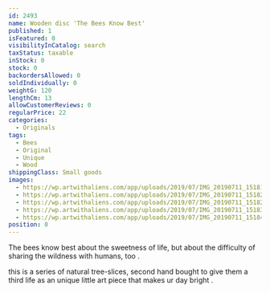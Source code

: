 ```yaml
---
id: 2493
name: Wooden disc 'The Bees Know Best'
published: 1
isFeatured: 0
visibilityInCatalog: search
taxStatus: taxable
inStock: 0
stock: 0
backordersAllowed: 0
soldIndividually: 0
weightG: 120
lengthCm: 13
allowCustomerReviews: 0
regularPrice: 22
categories:
  - Originals
tags:
  - Bees
  - Original
  - Unique
  - Wood
shippingClass: Small goods
images:
  - https://wp.artwithaliens.com/app/uploads/2019/07/IMG_20190711_151816-01-scaled.jpeg
  - https://wp.artwithaliens.com/app/uploads/2019/07/IMG_20190711_151821-01-scaled.jpeg
  - https://wp.artwithaliens.com/app/uploads/2019/07/IMG_20190711_151826-01-scaled.jpeg
  - https://wp.artwithaliens.com/app/uploads/2019/07/IMG_20190711_151833-01-scaled.jpeg
  - https://wp.artwithaliens.com/app/uploads/2019/07/IMG_20190711_151844-01-scaled.jpeg
position: 0
---
```


The bees know best about the sweetness of life, but about the difficulty of sharing the wildness with humans, too .

this is a series of natural tree-slices, second hand bought to give them a third life as an unique little art piece that makes ur day bright .
